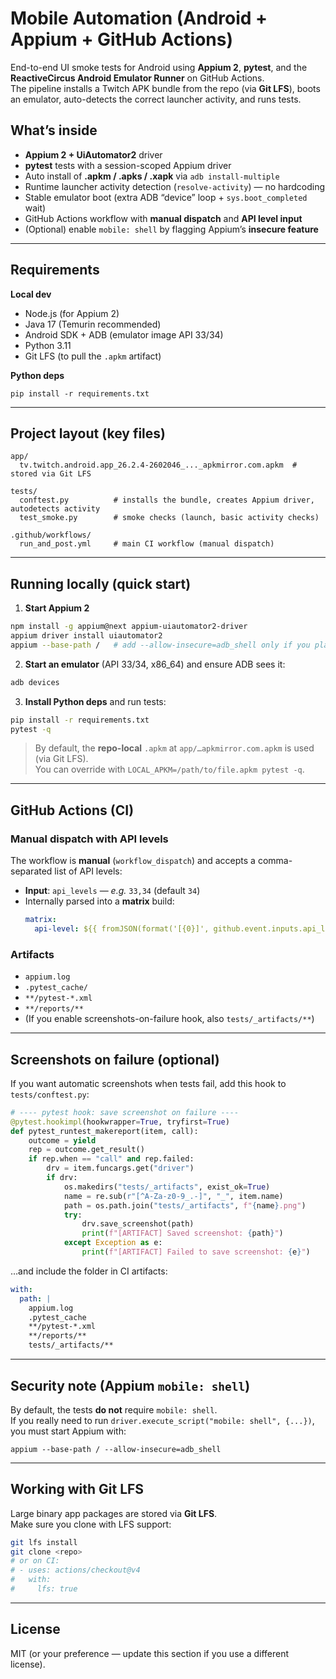# Mobile Automation (Android + Appium + GitHub Actions)

End-to-end UI smoke tests for Android using **Appium 2**, **pytest**, and the **ReactiveCircus Android Emulator Runner** on GitHub Actions.  
The pipeline installs a Twitch APK bundle from the repo (via **Git LFS**), boots an emulator, auto-detects the correct launcher activity, and runs tests.

## What’s inside

- **Appium 2 + UiAutomator2** driver
- **pytest** tests with a session-scoped Appium driver
- Auto install of **.apkm / .apks / .xapk** via `adb install-multiple`
- Runtime launcher activity detection (`resolve-activity`) — no hardcoding
- Stable emulator boot (extra ADB “device” loop + `sys.boot_completed` wait)
- GitHub Actions workflow with **manual dispatch** and **API level input**
- (Optional) enable `mobile: shell` by flagging Appium’s **insecure feature**

---

## Requirements

**Local dev**
- Node.js (for Appium 2)
- Java 17 (Temurin recommended)
- Android SDK + ADB (emulator image API 33/34)
- Python 3.11
- Git LFS (to pull the `.apkm` artifact)

**Python deps**
```
pip install -r requirements.txt
```

---

## Project layout (key files)

```
app/
  tv.twitch.android.app_26.2.4-2602046_..._apkmirror.com.apkm  # stored via Git LFS

tests/
  conftest.py          # installs the bundle, creates Appium driver, autodetects activity
  test_smoke.py        # smoke checks (launch, basic activity checks)

.github/workflows/
  run_and_post.yml     # main CI workflow (manual dispatch)
```

---

## Running locally (quick start)

1) **Start Appium 2**
```bash
npm install -g appium@next appium-uiautomator2-driver
appium driver install uiautomator2
appium --base-path /   # add --allow-insecure=adb_shell only if you plan to call mobile:shell
```

2) **Start an emulator** (API 33/34, x86_64) and ensure ADB sees it:
```bash
adb devices
```

3) **Install Python deps** and run tests:
```bash
pip install -r requirements.txt
pytest -q
```

> By default, the **repo-local** `.apkm` at `app/…apkmirror.com.apkm` is used (via Git LFS).  
> You can override with `LOCAL_APKM=/path/to/file.apkm pytest -q`.

---

## GitHub Actions (CI)

### Manual dispatch with API levels
The workflow is **manual** (`workflow_dispatch`) and accepts a comma-separated list of API levels:

- **Input**: `api_levels` — _e.g._ `33,34` (default `34`)
- Internally parsed into a **matrix** build:
  ```yaml
  matrix:
    api-level: ${{ fromJSON(format('[{0}]', github.event.inputs.api_levels)) }}
  ```

### Artifacts
- `appium.log`
- `.pytest_cache/`
- `**/pytest-*.xml`
- `**/reports/**`
- (If you enable screenshots-on-failure hook, also `tests/_artifacts/**`)

---

## Screenshots on failure (optional)

If you want automatic screenshots when tests fail, add this hook to `tests/conftest.py`:

```python
# ---- pytest hook: save screenshot on failure ----
@pytest.hookimpl(hookwrapper=True, tryfirst=True)
def pytest_runtest_makereport(item, call):
    outcome = yield
    rep = outcome.get_result()
    if rep.when == "call" and rep.failed:
        drv = item.funcargs.get("driver")
        if drv:
            os.makedirs("tests/_artifacts", exist_ok=True)
            name = re.sub(r"[^A-Za-z0-9_.-]", "_", item.name)
            path = os.path.join("tests/_artifacts", f"{name}.png")
            try:
                drv.save_screenshot(path)
                print(f"[ARTIFACT] Saved screenshot: {path}")
            except Exception as e:
                print(f"[ARTIFACT] Failed to save screenshot: {e}")
```

…and include the folder in CI artifacts:
```yaml
with:
  path: |
    appium.log
    .pytest_cache
    **/pytest-*.xml
    **/reports/**
    tests/_artifacts/**
```

---

## Security note (Appium `mobile: shell`)

By default, the tests **do not** require `mobile: shell`.  
If you really need to run `driver.execute_script("mobile: shell", {...})`, you must start Appium with:

```
appium --base-path / --allow-insecure=adb_shell
```

---

## Working with Git LFS

Large binary app packages are stored via **Git LFS**.  
Make sure you clone with LFS support:

```bash
git lfs install
git clone <repo>
# or on CI:
# - uses: actions/checkout@v4
#   with:
#     lfs: true
```

---

## License

MIT (or your preference — update this section if you use a different license).
